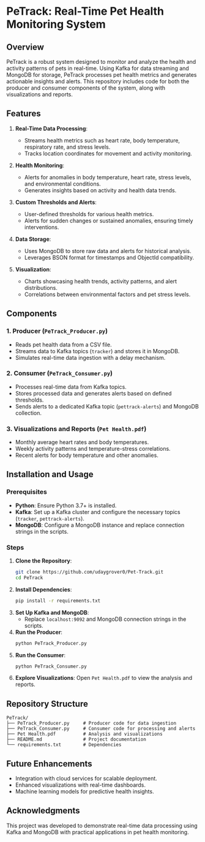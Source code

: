 
# PeTrack: Real-Time Pet Health Monitoring System

## Overview

PeTrack is a robust system designed to monitor and analyze the health and activity patterns of pets in real-time. Using Kafka for data streaming and MongoDB for storage, PeTrack processes pet health metrics and generates actionable insights and alerts. This repository includes code for both the producer and consumer components of the system, along with visualizations and reports.

## Features

1. **Real-Time Data Processing**:
   - Streams health metrics such as heart rate, body temperature, respiratory rate, and stress levels.
   - Tracks location coordinates for movement and activity monitoring.

2. **Health Monitoring**:
   - Alerts for anomalies in body temperature, heart rate, stress levels, and environmental conditions.
   - Generates insights based on activity and health data trends.

3. **Custom Thresholds and Alerts**:
   - User-defined thresholds for various health metrics.
   - Alerts for sudden changes or sustained anomalies, ensuring timely interventions.

4. **Data Storage**:
   - Uses MongoDB to store raw data and alerts for historical analysis.
   - Leverages BSON format for timestamps and ObjectId compatibility.

5. **Visualization**:
   - Charts showcasing health trends, activity patterns, and alert distributions.
   - Correlations between environmental factors and pet stress levels.

## Components

### 1. **Producer (`PeTrack_Producer.py`)**  
   - Reads pet health data from a CSV file.
   - Streams data to Kafka topics (`tracker`) and stores it in MongoDB.
   - Simulates real-time data ingestion with a delay mechanism.

### 2. **Consumer (`PeTrack_Consumer.py`)**  
   - Processes real-time data from Kafka topics.
   - Stores processed data and generates alerts based on defined thresholds.
   - Sends alerts to a dedicated Kafka topic (`pettrack-alerts`) and MongoDB collection.

### 3. **Visualizations and Reports (`Pet Health.pdf`)**
   - Monthly average heart rates and body temperatures.
   - Weekly activity patterns and temperature-stress correlations.
   - Recent alerts for body temperature and other anomalies.

## Installation and Usage

### Prerequisites
- **Python**: Ensure Python 3.7+ is installed.
- **Kafka**: Set up a Kafka cluster and configure the necessary topics (`tracker`, `pettrack-alerts`).
- **MongoDB**: Configure a MongoDB instance and replace connection strings in the scripts.

### Steps
1. **Clone the Repository**:
   ```bash
   git clone https://github.com/udaygrover0/Pet-Track.git
   cd PeTrack
   ```
2. **Install Dependencies**:
   ```bash
   pip install -r requirements.txt
   ```
3. **Set Up Kafka and MongoDB**:
   - Replace `localhost:9092` and MongoDB connection strings in the scripts.
4. **Run the Producer**:
   ```bash
   python PeTrack_Producer.py
   ```
5. **Run the Consumer**:
   ```bash
   python PeTrack_Consumer.py
   ```
6. **Explore Visualizations**:
   Open `Pet Health.pdf` to view the analysis and reports.

## Repository Structure

```
PeTrack/
├── PeTrack_Producer.py     # Producer code for data ingestion
├── PeTrack_Consumer.py     # Consumer code for processing and alerts
├── Pet Health.pdf          # Analysis and visualizations
├── README.md               # Project documentation
└── requirements.txt        # Dependencies
```

## Future Enhancements
- Integration with cloud services for scalable deployment.
- Enhanced visualizations with real-time dashboards.
- Machine learning models for predictive health insights.

## Acknowledgments
This project was developed to demonstrate real-time data processing using Kafka and MongoDB with practical applications in pet health monitoring.

